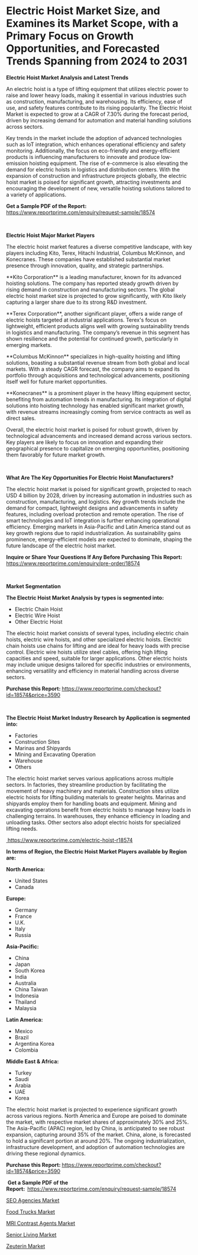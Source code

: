<p><h1>Electric Hoist Market Size, and Examines its Market Scope, with a Primary Focus on Growth Opportunities, and Forecasted Trends Spanning from 2024 to 2031</h1></p><p><strong>Electric Hoist Market Analysis and Latest Trends</strong></p>
<p><p>An electric hoist is a type of lifting equipment that utilizes electric power to raise and lower heavy loads, making it essential in various industries such as construction, manufacturing, and warehousing. Its efficiency, ease of use, and safety features contribute to its rising popularity. The Electric Hoist Market is expected to grow at a CAGR of 7.30% during the forecast period, driven by increasing demand for automation and material handling solutions across sectors. </p><p>Key trends in the market include the adoption of advanced technologies such as IoT integration, which enhances operational efficiency and safety monitoring. Additionally, the focus on eco-friendly and energy-efficient products is influencing manufacturers to innovate and produce low-emission hoisting equipment. The rise of e-commerce is also elevating the demand for electric hoists in logistics and distribution centers. With the expansion of construction and infrastructure projects globally, the electric hoist market is poised for significant growth, attracting investments and encouraging the development of new, versatile hoisting solutions tailored to a variety of applications.</p></p>
<p><strong>Get a Sample PDF of the Report:&nbsp;</strong> <a href="https://www.reportprime.com/enquiry/request-sample/18574?utm_campaign=1140&utm_medium=2&utm_source=Github&utm_content=ia&utm_term=21112024&utm_id=electric-hoist">https://www.reportprime.com/enquiry/request-sample/18574</a></p>
<p>&nbsp;</p>
<p><strong>Electric Hoist Major Market Players</strong></p>
<p><p>The electric hoist market features a diverse competitive landscape, with key players including Kito, Terex, Hitachi Industrial, Columbus McKinnon, and Konecranes. These companies have established substantial market presence through innovation, quality, and strategic partnerships.</p><p>**Kito Corporation** is a leading manufacturer, known for its advanced hoisting solutions. The company has reported steady growth driven by rising demand in construction and manufacturing sectors. The global electric hoist market size is projected to grow significantly, with Kito likely capturing a larger share due to its strong R&D investment.</p><p>**Terex Corporation**, another significant player, offers a wide range of electric hoists targeted at industrial applications. Terex's focus on lightweight, efficient products aligns well with growing sustainability trends in logistics and manufacturing. The company’s revenue in this segment has shown resilience and the potential for continued growth, particularly in emerging markets.</p><p>**Columbus McKinnon** specializes in high-quality hoisting and lifting solutions, boasting a substantial revenue stream from both global and local markets. With a steady CAGR forecast, the company aims to expand its portfolio through acquisitions and technological advancements, positioning itself well for future market opportunities.</p><p>**Konecranes** is a prominent player in the heavy lifting equipment sector, benefiting from automation trends in manufacturing. Its integration of digital solutions into hoisting technology has enabled significant market growth, with revenue streams increasingly coming from service contracts as well as direct sales.</p><p>Overall, the electric hoist market is poised for robust growth, driven by technological advancements and increased demand across various sectors. Key players are likely to focus on innovation and expanding their geographical presence to capitalize on emerging opportunities, positioning them favorably for future market growth.</p></p>
<p>&nbsp;</p>
<p><strong>What Are The Key Opportunities For Electric Hoist Manufacturers?</strong></p>
<p><p>The electric hoist market is poised for significant growth, projected to reach USD 4 billion by 2028, driven by increasing automation in industries such as construction, manufacturing, and logistics. Key growth trends include the demand for compact, lightweight designs and advancements in safety features, including overload protection and remote operation. The rise of smart technologies and IoT integration is further enhancing operational efficiency. Emerging markets in Asia-Pacific and Latin America stand out as key growth regions due to rapid industrialization. As sustainability gains prominence, energy-efficient models are expected to dominate, shaping the future landscape of the electric hoist market.</p></p>
<p><strong>Inquire or Share Your Questions If Any Before Purchasing This Report:</strong> <a href="https://www.reportprime.com/enquiry/pre-order/18574?utm_campaign=1140&utm_medium=2&utm_source=Github&utm_content=ia&utm_term=21112024&utm_id=electric-hoist">https://www.reportprime.com/enquiry/pre-order/18574</a></p>
<p>&nbsp;</p>
<p><strong>Market Segmentation</strong></p>
<p><strong>The Electric Hoist Market Analysis by types is segmented into:</strong></p>
<p><ul><li>Electric Chain Hoist</li><li>Electric Wire Hoist</li><li>Other Electric Hoist</li></ul></p>
<p><p>The electric hoist market consists of several types, including electric chain hoists, electric wire hoists, and other specialized electric hoists. Electric chain hoists use chains for lifting and are ideal for heavy loads with precise control. Electric wire hoists utilize steel cables, offering high lifting capacities and speed, suitable for larger applications. Other electric hoists may include unique designs tailored for specific industries or environments, enhancing versatility and efficiency in material handling across diverse sectors.</p></p>
<p><strong>Purchase this Report:&nbsp;</strong><a href="https://www.reportprime.com/checkout?id=18574&price=3590&utm_campaign=1140&utm_medium=2&utm_source=Github&utm_content=ia&utm_term=21112024&utm_id=electric-hoist">https://www.reportprime.com/checkout?id=18574&price=3590</a></p>
<p>&nbsp;</p>
<p><strong>The Electric Hoist Market Industry Research by Application is segmented into:</strong></p>
<p><ul><li>Factories</li><li>Construction Sites</li><li>Marinas and Shipyards</li><li>Mining and Excavating Operation</li><li>Warehouse</li><li>Others</li></ul></p>
<p><p>The electric hoist market serves various applications across multiple sectors. In factories, they streamline production by facilitating the movement of heavy machinery and materials. Construction sites utilize electric hoists for lifting building materials to greater heights. Marinas and shipyards employ them for handling boats and equipment. Mining and excavating operations benefit from electric hoists to manage heavy loads in challenging terrains. In warehouses, they enhance efficiency in loading and unloading tasks. Other sectors also adopt electric hoists for specialized lifting needs.</p></p>
<p><a href="https://www.reportprime.com/electric-hoist-r18574?utm_campaign=1140&utm_medium=2&utm_source=Github&utm_content=ia&utm_term=21112024&utm_id=electric-hoist">&nbsp;https://www.reportprime.com/electric-hoist-r18574</a></p>
<p><strong>In terms of Region, the Electric Hoist Market Players available by Region are:</strong></p>
<p>
    <p> <strong> North America: </strong>
        <ul>
            <li>United States</li>
            <li>Canada</li>
        </ul>
        </p> 
    <p> <strong> Europe: </strong>
        <ul>
            <li>Germany</li>
            <li>France</li>
            <li>U.K.</li>
            <li>Italy</li>
            <li>Russia</li>
        </ul>
        </p> 
    <p> <strong> Asia-Pacific: </strong>
        <ul>
            <li>China</li>
            <li>Japan</li>
            <li>South Korea</li>
            <li>India</li>
            <li>Australia</li>
            <li>China Taiwan</li>
            <li>Indonesia</li>
            <li>Thailand</li>
            <li>Malaysia</li>
        </ul>
        </p> 
    <p> <strong> Latin America: </strong>
        <ul>
            <li>Mexico</li>
            <li>Brazil</li>
            <li>Argentina Korea</li>
            <li>Colombia</li>
        </ul>
        </p> 
    <p> <strong> Middle East & Africa: </strong>
        <ul>
            <li>Turkey</li>
            <li>Saudi</li>
            <li>Arabia</li>
            <li>UAE</li>
            <li>Korea</li>
        </ul>
    </p>
    </p>
<p><p>The electric hoist market is projected to experience significant growth across various regions. North America and Europe are poised to dominate the market, with respective market shares of approximately 30% and 25%. The Asia-Pacific (APAC) region, led by China, is anticipated to see robust expansion, capturing around 35% of the market. China, alone, is forecasted to hold a significant portion at around 20%. The ongoing industrialization, infrastructure development, and adoption of automation technologies are driving these regional dynamics.</p></p>
<p><strong>Purchase this Report: </strong><a href="https://www.reportprime.com/checkout?id=18574&price=3590&utm_campaign=1140&utm_medium=2&utm_source=Github&utm_content=ia&utm_term=21112024&utm_id=electric-hoist">https://www.reportprime.com/checkout?id=18574&price=3590</a></p>
<p>&nbsp;<strong>Get a Sample PDF of the Report:&nbsp;&nbsp;</strong><a href="https://www.reportprime.com/enquiry/request-sample/18574?utm_campaign=1140&utm_medium=2&utm_source=Github&utm_content=ia&utm_term=21112024&utm_id=electric-hoist">https://www.reportprime.com/enquiry/request-sample/18574</a></p>
<p><strong></strong></p>
<p><p><a href="https://www.linkedin.com/pulse/seo-agencies-market-report-detailed-size-analysis-forecasted-fijqe?utm_campaign=1140&utm_medium=2&utm_source=Github&utm_content=ia&utm_term=21112024&utm_id=electric-hoist">SEO Agencies Market</a></p><p><a href="https://www.linkedin.com/pulse/food-trucks-market-analysis-report-key-players-overview-49-kkh5e?utm_campaign=1140&utm_medium=2&utm_source=Github&utm_content=ia&utm_term=21112024&utm_id=electric-hoist">Food Trucks Market</a></p><p><a href="https://issuu.com/reportprime-2/docs/mri-contrast-agents-market-size-203_a2932d17834cd8?utm_campaign=1140&utm_medium=2&utm_source=Github&utm_content=ia&utm_term=21112024&utm_id=electric-hoist">MRI Contrast Agents Market</a></p><p><a href="https://www.linkedin.com/pulse/booming-senior-living-market-sector-analysis-growth-projections-k8w7f?utm_campaign=1140&utm_medium=2&utm_source=Github&utm_content=ia&utm_term=21112024&utm_id=electric-hoist">Senior Living Market</a></p><p><a href="https://issuu.com/reportprime-2/docs/zeuterin-market-size-2030.pptx_81f8f84fe1ba41?utm_campaign=1140&utm_medium=2&utm_source=Github&utm_content=ia&utm_term=21112024&utm_id=electric-hoist">Zeuterin Market</a></p></p>